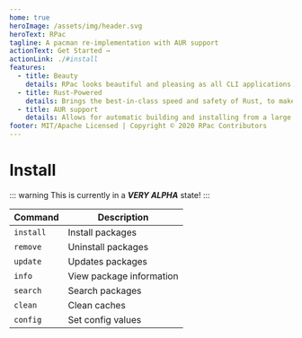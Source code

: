 ```yaml
---
home: true
heroImage: /assets/img/header.svg
heroText: RPac
tagline: A pacman re-implementation with AUR support
actionText: Get Started →
actionLink: ./#install
features:
  - title: Beauty
    details: RPac looks beautiful and pleasing as all CLI applications should.
  - title: Rust-Powered
    details: Brings the best-in-class speed and safety of Rust, to make your package manager as quick and reliable as possible.
  - title: AUR support
    details: Allows for automatic building and installing from a large selection of community-maintained packages.
footer: MIT/Apache Licensed | Copyright © 2020 RPac Contributors
---
```


# Install

::: warning
This is currently in a ***VERY ALPHA*** state!
:::

| Command   | Description              |
| --------- | ------------------------ |
| `install` | Install packages         |
| `remove`  | Uninstall packages       |
| `update`  | Updates packages         |
| `info`    | View package information |
| `search`  | Search packages          |
| `clean`   | Clean caches             |
| `config`  | Set config values        |
